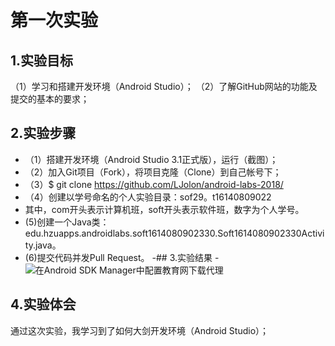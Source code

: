 # 第一次实验
 ## 1.实验目标
  （1）学习和搭建开发环境（Android Studio）；
  （2）了解GitHub网站的功能及提交的基本的要求；
 ## 2.实验步骤
 - （1）搭建开发环境（Android Studio 3.1正式版），运行（截图）；
 - （2）加入Git项目（Fork），将项目克隆（Clone）到自己帐号下；
 - （3）$ git clone https://github.com/LJolon/android-labs-2018/
 - （4）创建以学号命名的个人实验目录：sof29。t16140809022
 - 其中，com开头表示计算机班，soft开头表示软件班，数字为个人学号。
 -  (5)创建一个Java类：edu.hzuapps.androidlabs.soft1614080902330.Soft1614080902330Activity.java。
 -  (6)提交代码并发Pull Request。
 -## 3.实验结果
 -![在Android SDK Manager中配置教育网下载代理](https://github.com/liannongnong/android-labs-2018/blob/master/soft1614080902330/soft1614080902330.png) 
 ## 4.实验体会
 通过这次实验，我学习到了如何大剑开发环境（Android Studio）；
